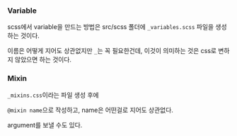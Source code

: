 ### Variable

scss에서 variable을 만드는 방법은 src/scss 폴더에 `_variables.scss` 파일을 생성하는 것이다.

이름은 어떻게 지어도 상관없지만 `_`는 꼭 필요한건데, 이것이 의미하는 것은 css로 변하지 않았으면 하는 것이다.

### Mixin

`_mixins.css`이라는 파일 생성 후에

`@mixin name`으로 작성하고, name은 어떤걸로 지어도 상관없다.

argument를 보낼 수도 있다.
